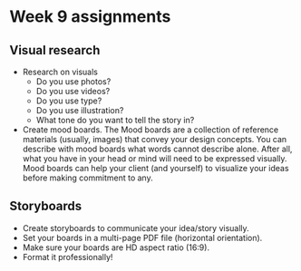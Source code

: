 # Week 9 assignments

## Visual research
- Research on visuals
  - Do you use photos?
  - Do you use videos?
  - Do you use type?
  - Do you use illustration?
  - What tone do you want to tell the story in? 
- Create mood boards. The Mood boards are a collection of reference materials (usually, images) that convey your design concepts. You can describe with mood boards what words cannot describe alone. After all, what you have in your head or mind will need to be expressed visually. Mood boards can help your client (and yourself) to visualize your ideas before making commitment to any.


## Storyboards
- Create storyboards to communicate your idea/story visually.
- Set your boards in a multi-page PDF file (horizontal orientation). 
- Make sure your boards are HD aspect ratio (16:9).
- Format it professionally!
